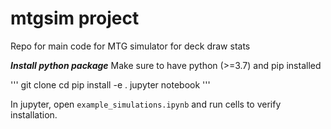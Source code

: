 # mtgsim project
Repo for main code for MTG simulator for deck draw stats

***Install python package***
Make sure to have python (>=3.7) and pip installed

'''
git clone 
cd 
pip install -e .
jupyter notebook
'''

In jupyter, open <code>example_simulations.ipynb</code> and run cells to verify installation.
